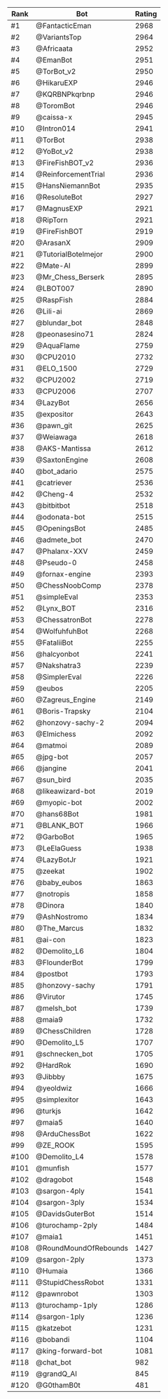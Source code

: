 Rank|Bot|Rating
---|---|---
#1|@FantacticEman|2968
#2|@VariantsTop|2964
#3|@Africaata|2952
#4|@EmanBot|2951
#5|@TorBot_v2|2950
#6|@HikaruEXP|2946
#7|@KQRBNPkqrbnp|2946
#8|@ToromBot|2946
#9|@caissa-x|2945
#10|@Intron014|2941
#11|@TorBot|2938
#12|@YoBot_v2|2938
#13|@FireFishBOT_v2|2936
#14|@ReinforcementTrial|2936
#15|@HansNiemannBot|2935
#16|@ResoluteBot|2927
#17|@MagnusEXP|2921
#18|@RipTorn|2921
#19|@FireFishBOT|2919
#20|@ArasanX|2909
#21|@TutorialBotelmejor|2900
#22|@Mate-AI|2899
#23|@Mr_Chess_Berserk|2895
#24|@LBOT007|2890
#25|@RaspFish|2884
#26|@Lili-ai|2869
#27|@blundar_bot|2848
#28|@peonasesino71|2824
#29|@AquaFlame|2759
#30|@CPU2010|2732
#31|@ELO_1500|2729
#32|@CPU2002|2719
#33|@CPU2006|2707
#34|@LazyBot|2656
#35|@expositor|2643
#36|@pawn_git|2625
#37|@Weiawaga|2618
#38|@AKS-Mantissa|2612
#39|@SaxtonEngine|2608
#40|@bot_adario|2575
#41|@catriever|2536
#42|@Cheng-4|2532
#43|@bitbitbot|2518
#44|@odonata-bot|2515
#45|@OpeningsBot|2485
#46|@admete_bot|2470
#47|@Phalanx-XXV|2459
#48|@Pseudo-0|2458
#49|@fornax-engine|2393
#50|@ChessNoobComp|2378
#51|@simpleEval|2353
#52|@Lynx_BOT|2316
#53|@ChessatronBot|2278
#54|@WolfuhfuhBot|2268
#55|@FataliiBot|2255
#56|@halcyonbot|2241
#57|@Nakshatra3|2239
#58|@SimplerEval|2226
#59|@eubos|2205
#60|@Zagreus_Engine|2149
#61|@Boris-Trapsky|2104
#62|@honzovy-sachy-2|2094
#63|@Elmichess|2092
#64|@matmoi|2089
#65|@jpg-bot|2057
#66|@jangine|2041
#67|@sun_bird|2035
#68|@likeawizard-bot|2019
#69|@myopic-bot|2002
#70|@hans68Bot|1981
#71|@BLANK_BOT|1966
#72|@GarboBot|1965
#73|@LeElaGuess|1938
#74|@LazyBotJr|1921
#75|@zeekat|1902
#76|@baby_eubos|1863
#77|@notropis|1858
#78|@Dinora|1840
#79|@AshNostromo|1834
#80|@The_Marcus|1832
#81|@ai-con|1823
#82|@Demolito_L6|1804
#83|@FlounderBot|1799
#84|@postbot|1793
#85|@honzovy-sachy|1791
#86|@Virutor|1745
#87|@melsh_bot|1739
#88|@maia9|1732
#89|@ChessChildren|1728
#90|@Demolito_L5|1707
#91|@schnecken_bot|1705
#92|@HardRok|1690
#93|@Jibbby|1675
#94|@yeoldwiz|1666
#95|@simplexitor|1643
#96|@turkjs|1642
#97|@maia5|1640
#98|@ArduChessBot|1622
#99|@ZE_ROOK|1595
#100|@Demolito_L4|1578
#101|@munfish|1577
#102|@dragobot|1548
#103|@sargon-4ply|1541
#104|@sargon-3ply|1534
#105|@DavidsGuterBot|1514
#106|@turochamp-2ply|1484
#107|@maia1|1451
#108|@RoundMoundOfRebounds|1427
#109|@sargon-2ply|1373
#110|@Humaia|1366
#111|@StupidChessRobot|1331
#112|@pawnrobot|1303
#113|@turochamp-1ply|1286
#114|@sargon-1ply|1236
#115|@katzebot|1231
#116|@bobandi|1104
#117|@king-forward-bot|1081
#118|@chat_bot|982
#119|@grandQ_AI|845
#120|@G0thamB0t|481
